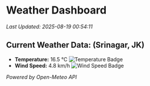 
# Weather Dashboard

_Last Updated: 2025-08-19 00:54:11_

## Current Weather Data: (Srinagar, JK)
- **Temperature:** 16.5 °C ![Temperature Badge](https://img.shields.io/badge/Temperature-Low%20Temp-blue)
- **Wind Speed:** 4.8 km/h ![Wind Speed Badge](https://img.shields.io/badge/Wind%20Speed-Light%20Wind-blue)

*Powered by Open-Meteo API*
